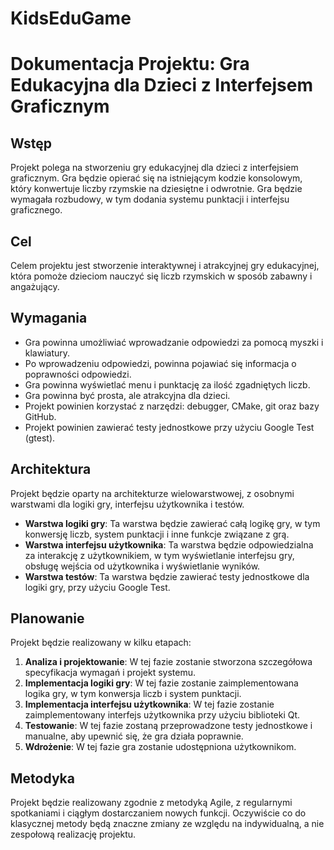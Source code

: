 # KidsEduGame

# Dokumentacja Projektu: Gra Edukacyjna dla Dzieci z Interfejsem Graficznym

## Wstęp

Projekt polega na stworzeniu gry edukacyjnej dla dzieci z interfejsiem graficznym. Gra będzie opierać się na istniejącym kodzie konsolowym, który konwertuje liczby rzymskie na dziesiętne i odwrotnie. Gra będzie wymagała rozbudowy, w tym dodania systemu punktacji i interfejsu graficznego.

## Cel

Celem projektu jest stworzenie interaktywnej i atrakcyjnej gry edukacyjnej, która pomoże dzieciom nauczyć się liczb rzymskich w sposób zabawny i angażujący.

## Wymagania

- Gra powinna umożliwiać wprowadzanie odpowiedzi za pomocą myszki i klawiatury.
- Po wprowadzeniu odpowiedzi, powinna pojawiać się informacja o poprawności odpowiedzi.
- Gra powinna wyświetlać menu i punktację za ilość zgadniętych liczb.
- Gra powinna być prosta, ale atrakcyjna dla dzieci.
- Projekt powinien korzystać z narzędzi: debugger, CMake, git oraz bazy GitHub.
- Projekt powinien zawierać testy jednostkowe przy użyciu Google Test (gtest).

## Architektura

Projekt będzie oparty na architekturze wielowarstwowej, z osobnymi warstwami dla logiki gry, interfejsu użytkownika i testów.

- **Warstwa logiki gry**: Ta warstwa będzie zawierać całą logikę gry, w tym konwersję liczb, system punktacji i inne funkcje związane z grą.
- **Warstwa interfejsu użytkownika**: Ta warstwa będzie odpowiedzialna za interakcję z użytkownikiem, w tym wyświetlanie interfejsu gry, obsługę wejścia od użytkownika i wyświetlanie wyników.
- **Warstwa testów**: Ta warstwa będzie zawierać testy jednostkowe dla logiki gry, przy użyciu Google Test.

## Planowanie

Projekt będzie realizowany w kilku etapach:

1. **Analiza i projektowanie**: W tej fazie zostanie stworzona szczegółowa specyfikacja wymagań i projekt systemu.
2. **Implementacja logiki gry**: W tej fazie zostanie zaimplementowana logika gry, w tym konwersja liczb i system punktacji.
3. **Implementacja interfejsu użytkownika**: W tej fazie zostanie zaimplementowany interfejs użytkownika przy użyciu biblioteki Qt.
4. **Testowanie**: W tej fazie zostaną przeprowadzone testy jednostkowe i manualne, aby upewnić się, że gra działa poprawnie.
5. **Wdrożenie**: W tej fazie gra zostanie udostępniona użytkownikom.

## Metodyka

Projekt będzie realizowany zgodnie z metodyką Agile, z regularnymi spotkaniami i ciągłym dostarczaniem nowych funkcji. Oczywiście co do klasycznej metody będą znaczne zmiany ze względu na indywidualną, a nie zespołową realizację projektu.
